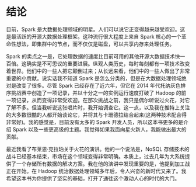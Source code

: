 # 结论

目前，Spark 是大数据处理领域的明星。人们可以说它正变得越来越受欢迎。这是最活跃的开源大数据处理框架。这种流行很大程度上来自 Spark 核心的一个革命性想法，即集群中的节点，而不仅仅是磁盘，可以共享内存来处理任务。

Spark 的卖点之一是，它处理数据的速度比目前可用的其他开源大数据技术快一百倍。这确实是不可思议的重要进展。纵观人类历史，每时每刻都有一项技术改变着世界。他们中的一些人把它颠倒过来；从长远来看，他们中的一些人做出了非常重要的小贡献。说实话我不知道 Spark 是怎么分类的，但是在大数据处理领域绝对是改变了很多。尽管 Spark 已经存在了近六年，但它在 2014 年代托纳灰色排序挑战赛中创造了一项记录，并以十分之一的实例运行速度打破了 Hadoop 的前一项记录，从而变得非常受欢迎。在那次挑战之前，我只是偶尔听说过火花，对它了解不多。但当我听说这张唱片时，我开始调查它。这一点，以及我在推特上关注的大多数很酷的人都开始谈论它，并将其与卡珊德拉结合起来(这两种技术配合得非常好)。我的感觉是，目前没有太多的 Spark 开发人员，所以这本书更多的是介绍 Spark 以及一些更高级的主题。我觉得如果我面向星火新人，我能做出最大的贡献。

最近我看了布莱恩·克拉珀关于火花的演讲。他的一个说法是，NoSQL 存储技术的战斗已经基本结束，市场在这个领域变得非常明确。本质上，过去几年为大系统提供了一个存储所有数据的解决方案。我在他的演讲中发现重要的是，他提到加工战正在开始。在 Hadoop 统治数据处理领域多年后，令人兴奋的新时代又来了。我希望这本书为你提供了坚实的基础，打开了通往这个激动人心的时代的大门。